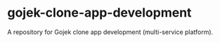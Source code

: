 # gojek-clone-app-development
A repository for Gojek clone app development (multi-service platform).
